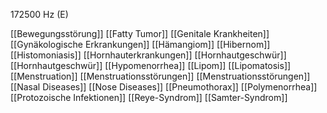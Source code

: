 172500 Hz (E)

[[Bewegungsstörung]]
[[Fatty Tumor]]
[[Genitale Krankheiten]]
[[Gynäkologische Erkrankungen]]
[[Hämangiom]]
[[Hibernom]]
[[Histomoniasis]]
[[Hornhauterkrankungen]]
[[Hornhautgeschwür]]
[[Hornhautgeschwür]]
[[Hypomenorrhea]]
[[Lipom]]
[[Lipomatosis]]
[[Menstruation]]
[[Menstruationsstörungen]]
[[Menstruationsstörungen]]
[[Nasal Diseases]]
[[Nose Diseases]]
[[Pneumothorax]]
[[Polymenorrhea]]
[[Protozoische Infektionen]]
[[Reye-Syndrom]]
[[Samter-Syndrom]]